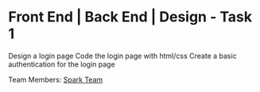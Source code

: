 # Front End | Back End | Design - Task 1

Design a login page
Code the login page with html/css
Create a basic authentication for the login page

Team Members: [Spark Team](https://hngi6.slack.com/archives/CN6MAN7B7/p1568552208398500?thread_ts=1568544474.183800&cid=CN6MAN7B7)
